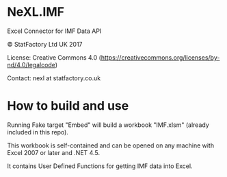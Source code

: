 # NeXL.IMF
Excel Connector for IMF Data API

© StatFactory Ltd UK 2017

License: Creative Commons 4.0 (https://creativecommons.org/licenses/by-nd/4.0/legalcode)

Contact: nexl at statfactory.co.uk

# How to build and use

Running Fake target "Embed" will build a workbook "IMF.xlsm" (already included in this repo).

This workbook is self-contained and can be opened on any machine with Excel 2007 or later and .NET 4.5.

It contains User Defined Functions for getting IMF data into Excel.

